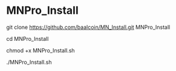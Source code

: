 # MNPro_Install


git clone  https://github.com/baalcoin/MN_Install.git MNPro_Install

cd MNPro_Install

chmod +x MNPro_Install.sh

./MNPro_Install.sh
